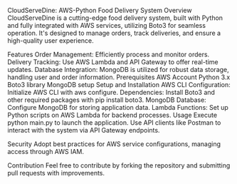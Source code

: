 CloudServeDine: AWS-Python Food Delivery System
Overview
CloudServeDine is a cutting-edge food delivery system, built with Python and fully integrated with AWS services, utilizing Boto3 for seamless operation. It's designed to manage orders, track deliveries, and ensure a high-quality user experience.

Features
Order Management: Efficiently process and monitor orders.
Delivery Tracking: Use AWS Lambda and API Gateway to offer real-time updates.
Database Integration: MongoDB is utilized for robust data storage, handling user and order information.
Prerequisites
AWS Account
Python 3.x
Boto3 library
MongoDB setup
Setup and Installation
AWS CLI Configuration: Initialize AWS CLI with aws configure.
Dependencies: Install Boto3 and other required packages with pip install boto3.
MongoDB Database: Configure MongoDB for storing application data.
Lambda Functions: Set up Python scripts on AWS Lambda for backend processes.
Usage
Execute python main.py to launch the application. Use API clients like Postman to interact with the system via API Gateway endpoints.

Security
Adopt best practices for AWS service configurations, managing access through AWS IAM.

Contribution
Feel free to contribute by forking the repository and submitting pull requests with improvements.
